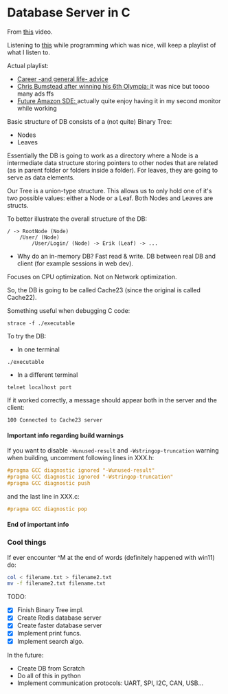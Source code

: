 # Database Server in C

From [this](https://youtu.be/qBvz5BqUOH8?si=NuJ3WMcAsbLsaGWe) video.

Listening to [this](https://youtu.be/2EYUKW2o-5Q?si=7261jkQT0j76CoPi) while programming which was nice, will keep a playlist of what I listen to.

Actual playlist:
* [Career -and general life- advice](https://youtu.be/2EYUKW2o-5Q?si=7261jkQT0j76CoPi) 
* [Chris Bumstead after winning his 6th Olympia: ](https://youtu.be/DHWEqlG7DI0?si=YHM-ByLMTCyvmGy8)it was nice but toooo many ads ffs
* [Future Amazon SDE: ](https://www.youtube.com/@davidsha)actually quite enjoy having it in my second monitor while working

Basic structure of DB consists of a (not quite) Binary Tree:
* Nodes
* Leaves

Essentially the DB is going to work as a directory where a Node is a intermediate data structure storing pointers to other nodes that are related (as in parent folder or folders inside a folder). For leaves, they are going to serve as data elements.

Our Tree is a union-type structure. This allows us to only hold one of it's two possible values: either a Node or a Leaf. Both Nodes and Leaves are structs. 

To better illustrate the overall structure of the DB:

```
/ -> RootNode (Node)
    /User/ (Node)
        /User/Login/ (Node) -> Erik (Leaf) -> ...
```      

- Why do an in-memory DB?
Fast read & write.
DB between real DB and client (for example sessions in web dev).

Focuses on CPU optimization. Not on Network optimization.

So, the DB is going to be called Cache23 (since the original is called Cache22).

Something useful when debugging C code:
```
strace -f ./executable
```

To try the DB:

- In one terminal
```
./executable
```

- In a different terminal
```
telnet localhost port
```

If it worked correctly, a message should appear both in the server and the client:

```
100 Connected to Cache23 server
```
#### Important info regarding build warnings

If you want to disable `-Wunused-result` and `-Wstringop-truncation` warning when building, uncomment following lines in XXX.h:

```c
#pragma GCC diagnostic ignored "-Wunused-result"
#pragma GCC diagnostic ignored "-Wstringop-truncation"
#pragma GCC diagnostic push
```

and the last line in XXX.c:

```c
#pragma GCC diagnostic pop
```

#### End of important info

### **Cool things**

If ever encounter ^M at the end of words (definitely happened with win11) do:

```bash
col < filename.txt > filename2.txt
mv -f filename2.txt filename.txt
```

TODO:
- [x] Finish Binary Tree impl.
- [x] Create Redis database server 
- [x] Create faster database server 
- [x] Implement print funcs. 
- [x] Implement search algo.

In the future:
- Create DB from Scratch
- Do all of this in python
- Implement communication protocols: UART, SPI, I2C, CAN, USB...

